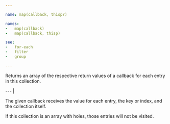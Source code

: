 ```yaml
---

name: map(callback, thisp?)

names:
-   map(callback)
-   map(callback, thisp)

see:
-   for-each
-   filter
-   group

---
```


Returns an array of the respective return values of a callback for each entry in
this collection.

--- |

The given callback receives the value for each entry, the key or index, and the
collection itself.

If this collection is an array with holes, those entries will not be visited.

